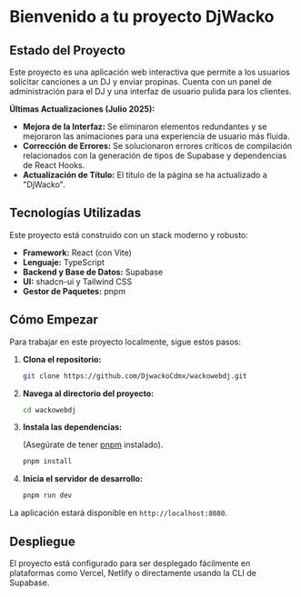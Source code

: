 # Bienvenido a tu proyecto DjWacko

## Estado del Proyecto

Este proyecto es una aplicación web interactiva que permite a los usuarios solicitar canciones a un DJ y enviar propinas. Cuenta con un panel de administración para el DJ y una interfaz de usuario pulida para los clientes.

**Últimas Actualizaciones (Julio 2025):**

- **Mejora de la Interfaz:** Se eliminaron elementos redundantes y se mejoraron las animaciones para una experiencia de usuario más fluida.
- **Corrección de Errores:** Se solucionaron errores críticos de compilación relacionados con la generación de tipos de Supabase y dependencias de React Hooks.
- **Actualización de Título:** El título de la página se ha actualizado a "DjWacko".

## Tecnologías Utilizadas

Este proyecto está construido con un stack moderno y robusto:

- **Framework:** React (con Vite)
- **Lenguaje:** TypeScript
- **Backend y Base de Datos:** Supabase
- **UI:** shadcn-ui y Tailwind CSS
- **Gestor de Paquetes:** pnpm

## Cómo Empezar

Para trabajar en este proyecto localmente, sigue estos pasos:

1. **Clona el repositorio:**

   ```sh
   git clone https://github.com/DjwackoCdmx/wackowebdj.git
   ```

2. **Navega al directorio del proyecto:**

   ```sh
   cd wackowebdj
   ```

3. **Instala las dependencias:**

   (Asegúrate de tener [pnpm](https://pnpm.io/installation) instalado).

   ```sh
   pnpm install
   ```

4. **Inicia el servidor de desarrollo:**

   ```sh
   pnpm run dev
   ```

La aplicación estará disponible en `http://localhost:8080`.

## Despliegue

El proyecto está configurado para ser desplegado fácilmente en plataformas como Vercel, Netlify o directamente usando la CLI de Supabase.
